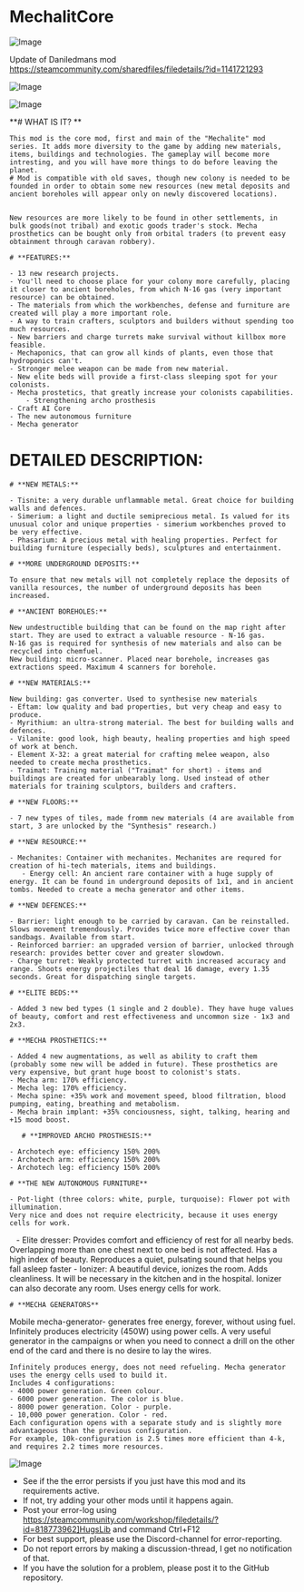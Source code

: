 # MechalitCore

![Image](https://i.imgur.com/buuPQel.png)

Update of Daniledmans mod
https://steamcommunity.com/sharedfiles/filedetails/?id=1141721293

![Image](https://i.imgur.com/pufA0kM.png)

	
![Image](https://i.imgur.com/Z4GOv8H.png)

**# WHAT IS IT?
**

	This mod is the core mod, first and main of the "Mechalite" mod series. It adds more diversity to the game by adding new materials, items, buildings and technologies. The gameplay will become more intresting, and you will have more things to do before leaving the planet.
	# Mod is compatible with old saves, though new colony is needed to be founded in order to obtain some new resources (new metal deposits and ancient boreholes will appear only on newly discovered locations).


	New resources are more likely to be found in other settlements, in bulk goods(not tribal) and exotic goods trader's stock. Mecha prosthetics can be bought only from orbital traders (to prevent easy obtainment through caravan robbery).
		
	# **FEATURES:**

	- 13 new research projects.
	- You'll need to choose place for your colony more carefully, placing it closer to ancient boreholes, from which N-16 gas (very important resource) can be obtained.
	- The materials from which the workbenches, defense and furniture are created will play a more important role.
	- A way to train crafters, sculptors and builders without spending too much resources.
	- New barriers and charge turrets make survival without killbox more feasible.
	- Mechaponics, that can grow all kinds of plants, even those that hydroponics can't.
	- Stronger melee weapon can be made from new material.
	- New elite beds will provide a first-class sleeping spot for your colonists.
	- Mecha prostetics, that greatly increase your colonists capabilities.
        - Strengthening archo prosthesis
	- Craft AI Core
	- The new autonomous furniture
	- Mecha generator
	
# **DETAILED DESCRIPTION:**

	
	# **NEW METALS:**

	- Tisnite: a very durable unflammable metal. Great choice for building walls and defences.
	- Simerium: a light and ductile semiprecious metal. Is valued for its unusual color and unique properties - simerium workbenches proved to be very effective.
	- Phasarium: A precious metal with healing properties. Perfect for building furniture (especially beds), sculptures and entertainment.
	
	# **MORE UNDERGROUND DEPOSITS:**

	To ensure that new metals will not completely replace the deposits of vanilla resources, the number of underground deposits has been increased.
	
	# **ANCIENT BOREHOLES:**

	New undestructible building that can be found on the map right after start. They are used to extract a valuable resource - N-16 gas.
	N-16 gas is required for synthesis of new materials and also can be recycled into chemfuel.
	New building: micro-scanner. Placed near borehole, increases gas extractions speed. Maximum 4 scanners for borehole.
	
	# **NEW MATERIALS:**

	New building: gas converter. Used to synthesise new materials
	- Eftam: low quality and bad properties, but very cheap and easy to produce.
	- Myrithium: an ultra-strong material. The best for building walls and defences.
	- Vilanite: good look, high beauty, healing properties and high speed of work at bench.
	- Element X-32: a great material for crafting melee weapon, also needed to create mecha prosthetics.
	- Traimat: Training material ("Traimat" for short) - items and buildings are created for unbearably long. Used instead of other materials for training sculptors, builders and crafters.
	
	# **NEW FLOORS:**

	- 7 new types of tiles, made fromm new materials (4 are available from start, 3 are unlocked by the "Synthesis" research.)
	
	# **NEW RESOURCE:**

	- Mechanites: Container with mechanites. Mechanites are requred for creation of hi-tech materials, items and buildings.
       - Energy cell: An ancient rare container with a huge supply of energy. It can be found in underground deposits of 1x1, and in ancient tombs. Needed to create a mecha generator and other items.		

	# **NEW DEFENCES:**

	- Barrier: light enough to be carried by caravan. Can be reinstalled. Slows movement tremendously. Provides twice more effective cover than sandbags. Available from start.
	- Reinforced barrier: an upgraded version of barrier, unlocked through research: provides better cover and greater slowdown.
	- Charge turret: Weakly protected turret with increased accuracy and range. Shoots energy projectiles that deal 16 damage, every 1.35 seconds. Great for dispatching single targets.
	
	# **ELITE BEDS:**

	- Added 3 new bed types (1 single and 2 double). They have huge values of beauty, comfort and rest effectiveness and uncommon size - 1x3 and 2x3.
	
	# **MECHA PROSTHETICS:**

	- Added 4 new augmentations, as well as ability to craft them (probably some new will be added in future). These prosthetics are very expensive, but grant huge boost to colonist's stats.
	- Mecha arm: 170% efficiency.
	- Mecha leg: 170% efficiency.
	- Mecha spine: +35% work and movement speed, blood filtration, blood pumping, eating, breathing and metabolism.
	- Mecha brain implant: +35% conciousness, sight, talking, hearing and +15 mood boost.

       # **IMPROVED ARCHO PROSTHESIS:**

	- Archotech eye: efficiency 150% 200%
	- Archotech arm: efficiency 150% 200%
	- Archotech leg: efficiency 150% 200%
	
	# **THE NEW AUTONOMOUS FURNITURE**

	- Pot-light (three colors: white, purple, turquoise): Flower pot with illumination.
	Very nice and does not require electricity, because it uses energy cells for work.
        - Elite dresser: Provides comfort and efficiency of rest for all nearby beds.
       Overlapping more than one chest next to one bed is not affected. Has a high index of beauty.
	Reproduces a quiet, pulsating sound that helps you fall asleep faster
       - Ionizer: A beautiful device, ionizes the room. Adds cleanliness. It will be necessary in the kitchen and in the 
       hospital.
        Ionizer can also decorate any room. Uses energy cells for work.
	
	# **MECHA GENERATORS**

Mobile mecha-generator- generates free energy, forever, without using fuel. Infinitely produces electricity (450W) using power cells. A very useful generator in the campaigns or when you need to connect a drill on the other end of the card and there is no desire to lay the wires.

	Infinitely produces energy, does not need refueling. Mecha generator uses the energy cells used to build it.
    Includes 4 configurations:
    - 4000 power generation. Green colour.
    - 6000 power generation. The color is blue.
    - 8000 power generation. Color - purple.
    - 10,000 power generation. Color - red.
    Each configuration opens with a separate study and is slightly more advantageous than the previous configuration.
    For example, 10k-configuration is 2.5 times more efficient than 4-k, and requires 2.2 times more resources.
![Image](https://i.imgur.com/PwoNOj4.png)



-  See if the the error persists if you just have this mod and its requirements active.
-  If not, try adding your other mods until it happens again.
-  Post your error-log using https://steamcommunity.com/workshop/filedetails/?id=818773962]HugsLib and command Ctrl+F12
-  For best support, please use the Discord-channel for error-reporting.
-  Do not report errors by making a discussion-thread, I get no notification of that.
-  If you have the solution for a problem, please post it to the GitHub repository.



